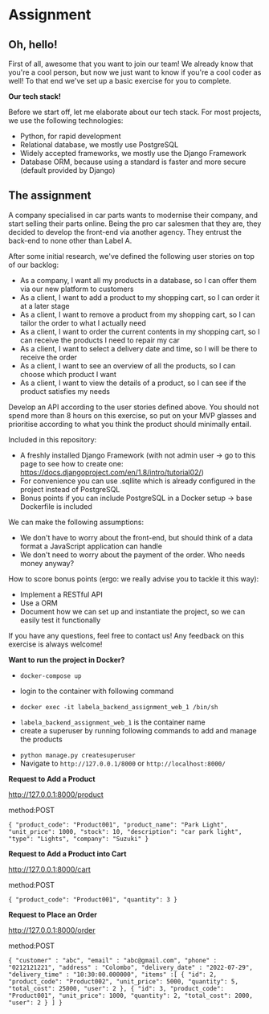 # Assignment

Oh, hello!
---------
First of all, awesome that you want to join our team! We already know that you're a cool person, but now we just want to know if you're a cool coder as well! To that end we've set up a basic exercise for you to complete.

**Our tech stack!**

Before we start off, let me elaborate about our tech stack. For most projects, we use the following technologies:

* Python, for rapid development
* Relational database, we mostly use PostgreSQL 
* Widely accepted frameworks, we mostly use the Django Framework
* Database ORM, because using a standard is faster and more secure (default provided by Django)

The assignment
---------
A company specialised in car parts wants to modernise their company, and start selling their parts online. Being the pro car salesmen that they are, they decided to develop the front-end via another agency. They entrust the back-end to none other than Label A.

After some initial research, we've defined the following user stories on top of our backlog:

* As a company, I want all my products in a database, so I can offer them via our new platform to customers
* As a client, I want to add a product to my shopping cart, so I can order it at a later stage
* As a client, I want to remove a product from my shopping cart, so I can tailor the order to what I actually need
* As a client, I want to order the current contents in my shopping cart, so I can receive the products I need to repair my car
* As a client, I want to select a delivery date and time, so I will be there to receive the order
* As a client, I want to see an overview of all the products, so I can choose which product I want
* As a client, I want to view the details of a product, so I can see if the product satisfies my needs

Develop an API according to the user stories defined above. You should not spend more than 8 hours on this exercise, so put on your MVP glasses and prioritise according to what you think the product should minimally entail.

Included in this repository:

* A freshly installed Django Framework (with not admin user -> go to this page to see how to create one: https://docs.djangoproject.com/en/1.8/intro/tutorial02/)
* For convenience you can use .sqllite which is already configured in the project instead of PostgreSQL
* Bonus points if you can include PostgreSQL in a Docker setup -> base Dockerfile is included

We can make the following assumptions:

* We don't have to worry about the front-end, but should think of a data format a JavaScript application can handle
* We don't need to worry about the payment of the order. Who needs money anyway?

How to score bonus points (ergo: we really advise you to tackle it this way):

* Implement a RESTful API
* Use a ORM
* Document how we can set up and instantiate the project, so we can easily test it functionally

If you have any questions, feel free to contact us! Any feedback on this exercise is always welcome!


**Want to run the project in Docker?**

- ```docker-compose up```
* login to the container with following command
- ```docker exec -it labela_backend_assignment_web_1 /bin/sh```
* ```labela_backend_assignment_web_1``` is the container name
* create a superuser by running following commands to add and manage the products
- ```python manage.py createsuperuser```
- Navigate to ```http://127.0.0.1/8000``` or ```http://localhost:8000/```

**Request to Add a Product**

http://127.0.0.1:8000/product

method:POST

`{
    "product_code": "Product001",
    "product_name": "Park Light",
    "unit_price": 1000,
    "stock": 10,
    "description": "car park light",
    "type": "Lights",
    "company": "Suzuki"
}`

**Request to Add a Product into Cart**

http://127.0.0.1:8000/cart

method:POST

`{
    "product_code": "Product001",
    "quantity": 3
}`

**Request to Place an Order**

http://127.0.0.1:8000/order

method:POST

`{
    "customer" : "abc",
    "email" : "abc@gmail.com",
    "phone" : "0212121221",
    "address" : "Colombo",
    "delivery_date" : "2022-07-29",
    "delivery_time" : "10:30:00.000000",
    "items" :[
        {
            "id": 2,
            "product_code": "Product002",
            "unit_price": 5000,
            "quantity": 5,
            "total_cost": 25000,
            "user": 2
        },
        {
            "id": 3,
            "product_code": "Product001",
            "unit_price": 1000,
            "quantity": 2,
            "total_cost": 2000,
            "user": 2
        }
    ]
}`